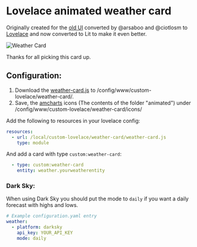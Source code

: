 # Lovelace animated weather card

Originally created for the [old UI](https://community.home-assistant.io/t/custom-ui-weather-state-card-with-a-question/23008) converted by @arsaboo and @ciotlosm to [Lovelace](https://community.home-assistant.io/t/custom-ui-weather-state-card-with-a-question/23008/291) and now converted to Lit to make it even better.

![Weather Card](https://community-home-assistant-assets.s3.amazonaws.com/original/2X/b/bfc33a394c9cffd891028cc7efffd3b78f741d05.gif)

Thanks for all picking this card up.

## Configuration:

1. Download the [weather-card.js](https://raw.githubusercontent.com/bramkragten/custom-ui/master/weather-card/weather-card.js) to /config/www/custom-lovelace/weather-card/.
2. Save, the [amcharts](https://www.amcharts.com/free-animated-svg-weather-icons/) icons (The contents of the folder "animated") under /config/www/custom-lovelace/weather-card/icons/ 

Add the following to resources in your lovelace config:
```yaml
resources:
  - url: /local/custom-lovelace/weather-card/weather-card.js
    type: module
```

And add a card with type `custom:weather-card`:
```yaml
  - type: custom:weather-card
    entity: weather.yourweatherentity
```

### Dark Sky:
When using Dark Sky you should put the mode to `daily` if you want a daily forecast with highs and lows.
```yaml
# Example configuration.yaml entry
weather:
  - platform: darksky
    api_key: YOUR_API_KEY
    mode: daily
```
